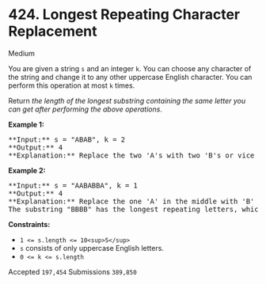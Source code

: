 # 424. Longest Repeating Character Replacement

Medium

You are given a string `s` and an integer `k`. You can choose any character of the string and change it to any other uppercase English character. You can perform this operation at most `k` times.

Return _the length of the longest substring containing the same letter you can get after performing the above operations_.

**Example 1:**

<pre>
**Input:** s = "ABAB", k = 2
**Output:** 4
**Explanation:** Replace the two 'A's with two 'B's or vice versa.
</pre>

**Example 2:**

<pre>
**Input:** s = "AABABBA", k = 1
**Output:** 4
**Explanation:** Replace the one 'A' in the middle with 'B' and form "AABBBBA".
The substring "BBBB" has the longest repeating letters, which is 4.
</pre>

**Constraints:**

* `1 <= s.length <= 10<sup>5</sup>`
* `s` consists of only uppercase English letters.
* `0 <= k <= s.length`

Accepted `197,454` Submissions `389,850`
